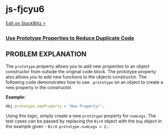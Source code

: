 # js-fjcyu6

[Edit on StackBlitz ⚡️](https://stackblitz.com/edit/js-fjcyu6)

### [Use Prototype Properties to Reduce Duplicate Code](https://www.freecodecamp.org/learn/javascript-algorithms-and-data-structures/object-oriented-programming/use-prototype-properties-to-reduce-duplicate-code)

## PROBLEM EXPLANATION
The `prototype` property allows you to add new properties to an object constructor from outside the original code block.  The prototype property also allows you to add new functions to the objects constructor.  The following code demonstrates how to use `.prototype` on an object to create a new property in the constructor.

**Example:**
```js
Obj.prototype.newProperty = "New Property!";
```
Using this logic, simply create a new `prototype` property for `numLegs`.  The test cases can be passed by replacing the `Bird` object with the `Dog` object in the example given - `Bird.prototype.numLegs = 2;`.


